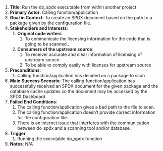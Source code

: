 ﻿1. **Title**: Run the do_spdx executable from within another project
2. **Primary Actor**: Calling function/application
3. **Goal in Context**: To create an SPDX document based on the path to a package given by the configuration file.
4. **Stakeholders and Interests**: 
   1. **Original code writers**:
      1. To communicate the licensing information for the code that is going to be scanned..
   1. **Consumers of the upstream source**:
      1. To receiver accurate and clear information of licensing of upstream source
      2. To be able to comply easily with licenses for upstream source
5. **Preconditions**:
   1. Calling function/application has decided on a package to scan
6. **Main Success Scenario**: The calling function/application has successfully received an SPDX document for the given package and the database cache updates so the document may be accessed by the SPDX Dashboard.
7. **Failed End Conditions**:
   1. The calling function/application gives a bad path to the file to scan.
   2. The calling function/application doesn’t provide correct information for the configuration file.
   3. There is an internet issue that interferes with the communication between do_spdx and a scanning tool and/or database.
8. **Trigger**
   1. Running the executable do_spdx function
9. **Notes**: N/A